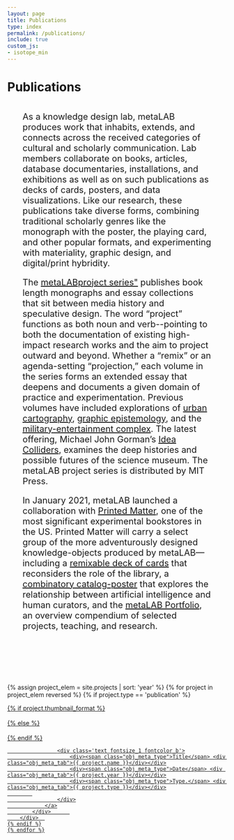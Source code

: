 ```yaml
---
layout: page
title: Publications
type: index
permalink: /publications/
include: true
custom_js:
- isotope_min
---
```


<style>
.ind{
}
.present_div{
}	
	
.text-block {
	position: relative;
	float: left;
	display: block;
	margin: 0 35px 40px 35px;
	font-size: 20px;
}

.alt-grid {
    overflow: hidden;
    position: relative;
    margin-bottom: 60px;
}
</style>



<div class="present_div fontsize_3"><h1>Publications</h1></div>
<div class="alt-grid about_grid">
<div class="text-block">
<p>As a knowledge design lab, metaLAB produces work that inhabits, extends, and connects across the received categories of cultural and scholarly communication. Lab members collaborate on books, articles, database documentaries, installations, and exhibitions as well as on such publications as decks of cards, posters, and data visualizations. Like our research, these publications take diverse forms, combining traditional scholarly genres like the monograph with the poster, the playing card, and other popular formats, and experimenting with materiality, graphic design, and digital/print hybridity.</p>
</p>
<p>The <a href="https://mitpress.mit.edu/books/series/metalabprojects">metaLABproject series"</a> publishes book length monographs and essay collections that sit between media history and speculative design. The word “project” functions as both noun and verb--pointing to both the documentation of existing high-impact research works and the aim to project outward and beyond. Whether a “remix” or an agenda-setting “projection,” each volume in the series forms an extended essay that deepens and documents a given domain of practice and experimentation. Previous volumes have included explorations of <a href="https://www.hup.harvard.edu/catalog.php?isbn=9780674725348">urban cartography</a>, <a href="https://www.hup.harvard.edu/catalog.php?isbn=9780674724938">graphic epistemology</a>, and the <a href="https://www.hup.harvard.edu/catalog.php?isbn=9780674724983">military-entertainment complex</a>. The latest offering, Michael John Gorman’s <a href="https://mitpress.mit.edu/books/idea-colliders">Idea Colliders</a>, examines the deep histories and possible futures of the science museum. The metaLAB project series is distributed by MIT Press. 
 </p>
<p>In January 2021, metaLAB launched a collaboration with <a href="https://www.printedmatter.org/catalog/publisher/16170">Printed Matter</a>, one of the most significant experimental bookstores in the US. Printed Matter will carry a select group of the more adventurously designed knowledge-objects produced by metaLAB—including a <a href="https://www.printedmatter.org/catalog/57244">remixable deck of cards</a> that reconsiders the role of the library, a <a href="https://www.printedmatter.org/catalog/57243">combinatory catalog-poster</a> that explores the relationship between artificial intelligence and human curators, and the <a href="https://www.printedmatter.org/catalog/57245/">metaLAB Portfolio</a>, an overview compendium of selected projects, teaching, and research.
</p>
</div>
</div>
<div class="grid grid_present">
<div class="grid-sizer"></div>

 {% assign project_elem = site.projects | sort: 'year'  %}
	{% for project in project_elem reversed %}
	{% if project.type == 'publication' %}
		<div class="grid-item short {{ project.year }} {{ project.type }} {% if project.featured %}featured{% endif %}">
			<div class="elem_inner">
				<a href="{{ site.baseurl }}{{ project.url }}">
					{% if project.thumbnail_format %}
						<div class="image cover" role="img" aria-label="{% if project.alt-text %}{{project.alt-text}}{% else %}{{project.name}}{% endif %}"  style="background-image:url('{{ site.baseurl }}/assets/projects/{{ project.slug }}.{{ project.thumbnail_format }}')"></div>	
					{% else %}
						<div class="image cover" role="img" aria-label="{% if project.alt-text %}{{project.alt-text}}{% else %}{{project.name}}{% endif %}"  style="background-image:url('{{ site.baseurl }}/assets/projects/{{ project.slug }}.jpg')"></div>	
					{% endif %}
									
					<div class='text fontsize_1 fontcolor_b'>
						<div><span class="obj_meta_type">Title</span> <div class="obj_meta_tab">{{ project.name }}</div></div>
						<div><span class="obj_meta_type">Date</span> <div class="obj_meta_tab">{{ project.year }}</div></div>
						<div><span class="obj_meta_type">Type.</span> <div class="obj_meta_tab">{{ project.type }}</div></div>
			
					</div>
				</a>
			</div>		
		</div>	
	{% endif %}
	{% endfor %}


</div>
